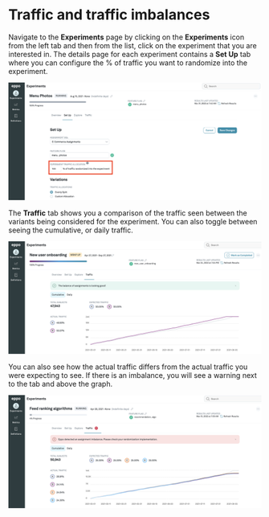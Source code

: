 # Traffic and traffic imbalances

Navigate to the **Experiments** page by clicking on the **Experiments** icon from the left tab and then from the list, click on the experiment that you are interested in. The details page for each experiment contains a **Set Up** tab where you can configure the % of traffic you want to randomize into the experiment.

![Status](../../../static/img/measuring-experiments/traffic-setup.png)

The **Traffic** tab shows you a comparison of the traffic seen between the variants being considered for the experiment. You can also toggle between seeing the cumulative, or daily traffic.

![Status](../../../static/img/measuring-experiments/traffic.png)

You can also see how the actual traffic differs from the actual traffic you were expecting to see. If there is an imbalance, you will see a warning next to the tab and above the graph.

![Status](../../../static/img/measuring-experiments/traffic-imbalance.png)
